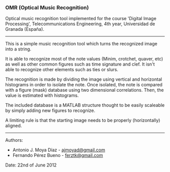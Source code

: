 ### OMR (Optical Music Recognition)

Optical music recognition tool implemented for the course 'Digital Image Processing', Telecommunications Engineering, 4th year, Universidad de Granada (España).

***

This is a simple music recognition tool which turns the recognized image into a string.

It is able to recognize most of the note values (Minim, crotchet, quaver, etc) as well as other common figures such as time signature and clef. It isn't able to recognize other elements such as ties or slurs.

The recognition is made by dividing the image using vertical and horizontal histograms in order to isolate the note. Once isolated, the note is compared with a figure (mask) database using two dimensional correlations. Then, the value is estimated with histograms.

The included database is a MATLAB structure thought to be easily scaleable by simply adding new figures to recognize.

A limiting rule is that the starting image needs to be properly (horizontally) aligned.

***

Authors:

* Antonio J. Moya Díaz - ajmoyad@gmail.com
* Fernando Pérez Bueno - ferztk@gmail.com

Date: 22nd of June 2012
